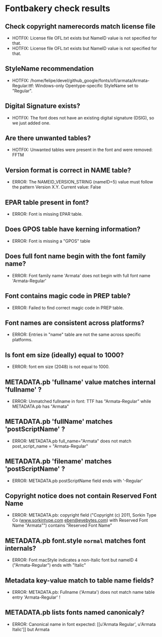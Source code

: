 # Fontbakery check results
## Check copyright namerecords match license file
* HOTFIX: License file OFL.txt exists but NameID value is not specified for that.
* HOTFIX: License file OFL.txt exists but NameID value is not specified for that.

## StyleName recommendation
* HOTFIX: /home/felipe/devel/github_google/fonts/ofl/armata/Armata-Regular.ttf: Windows-only Opentype-specific StyleName set to "Regular".

## Digital Signature exists?
* HOTFIX: The font does not have an existing digital signature (DSIG), so we just added one.

## Are there unwanted tables?
* HOTFIX: Unwanted tables were present in the font and were removed: FFTM

## Version format is correct in NAME table?
* ERROR: The NAMEID_VERSION_STRING (nameID=5) value must follow the pattern Version X.Y. Current value: False

## EPAR table present in font?
* ERROR: Font is missing EPAR table.

## Does GPOS table have kerning information?
* ERROR: Font is missing a "GPOS" table

## Does full font name begin with the font family name?
* ERROR: Font family name 'Armata' does not begin with full font name 'Armata-Regular'

## Font contains magic code in PREP table?
* ERROR: Failed to find correct magic code in PREP table.

## Font names are consistent across platforms?
* ERROR: Entries in "name" table are not the same across specific platforms.

## Is font em size (ideally) equal to 1000?
* ERROR: font em size (2048) is not equal to 1000.

## METADATA.pb 'fullname' value matches internal 'fullname' ?
* ERROR: Unmatched fullname in font: TTF has "Armata-Regular" while METADATA.pb has "Armata"

## METADATA.pb 'fullName' matches 'postScriptName' ?
* ERROR: METADATA.pb full_name="Armata" does not match post_script_name = "Armata-Regular"

## METADATA.pb 'filename' matches 'postScriptName' ?
* ERROR: METADATA.pb postScriptName field ends with '-Regular'

## Copyright notice does not contain Reserved Font Name
* ERROR: METADATA.pb: copyright field ("Copyright (c) 2011, Sorkin Type Co (www.sorkintype.com eben@eyebytes.com) with Reserved Font Name "Armata"") contains "Reserved Font Name"

## METADATA.pb font.style `normal` matches font internals?
* ERROR: Font macStyle indicates a non-Italic font but nameID 4 ("Armata-Regular") ends with "Italic"

## Metadata key-value match to table name fields?
* ERROR: METADATA.pb: Fullname ('Armata') does not match name table entry 'Armata-Regular' !

## METADATA.pb lists fonts named canonicaly?
* ERROR: Canonical name in font expected: [[u'Armata Regular', u'Armata Italic']] but Armata

